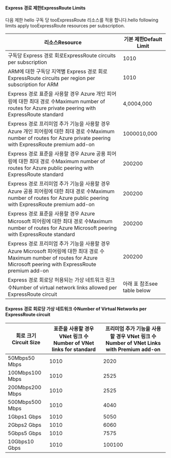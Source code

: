 #### <a name="expressroute-limits"></a><span data-ttu-id="3e4aa-101">Express 경로 제한</span><span class="sxs-lookup"><span data-stu-id="3e4aa-101">ExpressRoute Limits</span></span>
<span data-ttu-id="3e4aa-102">다음 제한 hello 구독 당 tooExpressRoute 리소스를 적용 합니다.</span><span class="sxs-lookup"><span data-stu-id="3e4aa-102">hello following limits apply tooExpressRoute resources per subscription.</span></span>

| <span data-ttu-id="3e4aa-103">리소스</span><span class="sxs-lookup"><span data-stu-id="3e4aa-103">Resource</span></span> | <span data-ttu-id="3e4aa-104">기본 제한</span><span class="sxs-lookup"><span data-stu-id="3e4aa-104">Default Limit</span></span> |
| --- | --- |
| <span data-ttu-id="3e4aa-105">구독당 Express 경로 회로</span><span class="sxs-lookup"><span data-stu-id="3e4aa-105">ExpressRoute circuits per subscription</span></span> |<span data-ttu-id="3e4aa-106">10</span><span class="sxs-lookup"><span data-stu-id="3e4aa-106">10</span></span> |
| <span data-ttu-id="3e4aa-107">ARM에 대한 구독당 지역별 Express 경로 회로</span><span class="sxs-lookup"><span data-stu-id="3e4aa-107">ExpressRoute circuits per region per subscription for ARM</span></span> |<span data-ttu-id="3e4aa-108">10</span><span class="sxs-lookup"><span data-stu-id="3e4aa-108">10</span></span> |
| <span data-ttu-id="3e4aa-109">Express 경로 표준을 사용할 경우 Azure 개인 피어링에 대한 최대 경로 수</span><span class="sxs-lookup"><span data-stu-id="3e4aa-109">Maximum number of routes for Azure private peering with ExpressRoute standard</span></span> |<span data-ttu-id="3e4aa-110">4,000</span><span class="sxs-lookup"><span data-stu-id="3e4aa-110">4,000</span></span> |
| <span data-ttu-id="3e4aa-111">Express 경로 프리미엄 추가 기능을 사용할 경우 Azure 개인 피어링에 대한 최대 경로 수</span><span class="sxs-lookup"><span data-stu-id="3e4aa-111">Maximum number of routes for Azure private peering with ExpressRoute premium add-on</span></span> |<span data-ttu-id="3e4aa-112">10000</span><span class="sxs-lookup"><span data-stu-id="3e4aa-112">10,000</span></span> |
| <span data-ttu-id="3e4aa-113">Express 경로 표준을 사용할 경우 Azure 공용 피어링에 대한 최대 경로 수</span><span class="sxs-lookup"><span data-stu-id="3e4aa-113">Maximum number of routes for Azure public peering with ExpressRoute standard</span></span> |<span data-ttu-id="3e4aa-114">200</span><span class="sxs-lookup"><span data-stu-id="3e4aa-114">200</span></span> |
| <span data-ttu-id="3e4aa-115">Express 경로 프리미엄 추가 기능을 사용할 경우 Azure 공용 피어링에 대한 최대 경로 수</span><span class="sxs-lookup"><span data-stu-id="3e4aa-115">Maximum number of routes for Azure public peering with ExpressRoute premium add-on</span></span> |<span data-ttu-id="3e4aa-116">200</span><span class="sxs-lookup"><span data-stu-id="3e4aa-116">200</span></span> |
| <span data-ttu-id="3e4aa-117">Express 경로 표준을 사용할 경우 Azure Microsoft 피어링에 대한 최대 경로 수</span><span class="sxs-lookup"><span data-stu-id="3e4aa-117">Maximum number of routes for Azure Microsoft peering with ExpressRoute standard</span></span> |<span data-ttu-id="3e4aa-118">200</span><span class="sxs-lookup"><span data-stu-id="3e4aa-118">200</span></span> |
| <span data-ttu-id="3e4aa-119">Express 경로 프리미엄 추가 기능을 사용할 경우 Azure Microsoft 피어링에 대한 최대 경로 수</span><span class="sxs-lookup"><span data-stu-id="3e4aa-119">Maximum number of routes for Azure Microsoft peering with ExpressRoute premium add-on</span></span> |<span data-ttu-id="3e4aa-120">200</span><span class="sxs-lookup"><span data-stu-id="3e4aa-120">200</span></span> |
| <span data-ttu-id="3e4aa-121">Express 경로 회로당 허용되는 가상 네트워크 링크 수</span><span class="sxs-lookup"><span data-stu-id="3e4aa-121">Number of virtual network links allowed per ExpressRoute circuit</span></span> |<span data-ttu-id="3e4aa-122">아래 표 참조</span><span class="sxs-lookup"><span data-stu-id="3e4aa-122">see table below</span></span> |

#### <a name="number-of-virtual-networks-per-expressroute-circuit"></a><span data-ttu-id="3e4aa-123">Express 경로 회로당 가상 네트워크 수</span><span class="sxs-lookup"><span data-stu-id="3e4aa-123">Number of Virtual Networks per ExpressRoute circuit</span></span>
| <span data-ttu-id="3e4aa-124">**회로 크기**</span><span class="sxs-lookup"><span data-stu-id="3e4aa-124">**Circuit Size**</span></span> | <span data-ttu-id="3e4aa-125">**표준을 사용할 경우 VNet 링크 수**</span><span class="sxs-lookup"><span data-stu-id="3e4aa-125">**Number of VNet links for standard**</span></span> | <span data-ttu-id="3e4aa-126">**프리미엄 추가 기능을 사용할 경우 VNet 링크 수**</span><span class="sxs-lookup"><span data-stu-id="3e4aa-126">**Number of VNet Links with Premium add-on**</span></span> |
| --- | --- | --- |
| <span data-ttu-id="3e4aa-127">50Mbps</span><span class="sxs-lookup"><span data-stu-id="3e4aa-127">50 Mbps</span></span> |<span data-ttu-id="3e4aa-128">10</span><span class="sxs-lookup"><span data-stu-id="3e4aa-128">10</span></span> |<span data-ttu-id="3e4aa-129">20</span><span class="sxs-lookup"><span data-stu-id="3e4aa-129">20</span></span> |
| <span data-ttu-id="3e4aa-130">100Mbps</span><span class="sxs-lookup"><span data-stu-id="3e4aa-130">100 Mbps</span></span> |<span data-ttu-id="3e4aa-131">10</span><span class="sxs-lookup"><span data-stu-id="3e4aa-131">10</span></span> |<span data-ttu-id="3e4aa-132">25</span><span class="sxs-lookup"><span data-stu-id="3e4aa-132">25</span></span> |
| <span data-ttu-id="3e4aa-133">200Mbps</span><span class="sxs-lookup"><span data-stu-id="3e4aa-133">200 Mbps</span></span> |<span data-ttu-id="3e4aa-134">10</span><span class="sxs-lookup"><span data-stu-id="3e4aa-134">10</span></span> |<span data-ttu-id="3e4aa-135">25</span><span class="sxs-lookup"><span data-stu-id="3e4aa-135">25</span></span> |
| <span data-ttu-id="3e4aa-136">500Mbps</span><span class="sxs-lookup"><span data-stu-id="3e4aa-136">500 Mbps</span></span> |<span data-ttu-id="3e4aa-137">10</span><span class="sxs-lookup"><span data-stu-id="3e4aa-137">10</span></span> |<span data-ttu-id="3e4aa-138">40</span><span class="sxs-lookup"><span data-stu-id="3e4aa-138">40</span></span> |
| <span data-ttu-id="3e4aa-139">1Gbps</span><span class="sxs-lookup"><span data-stu-id="3e4aa-139">1 Gbps</span></span> |<span data-ttu-id="3e4aa-140">10</span><span class="sxs-lookup"><span data-stu-id="3e4aa-140">10</span></span> |<span data-ttu-id="3e4aa-141">50</span><span class="sxs-lookup"><span data-stu-id="3e4aa-141">50</span></span> |
| <span data-ttu-id="3e4aa-142">2Gbps</span><span class="sxs-lookup"><span data-stu-id="3e4aa-142">2 Gbps</span></span> |<span data-ttu-id="3e4aa-143">10</span><span class="sxs-lookup"><span data-stu-id="3e4aa-143">10</span></span> |<span data-ttu-id="3e4aa-144">60</span><span class="sxs-lookup"><span data-stu-id="3e4aa-144">60</span></span> |
| <span data-ttu-id="3e4aa-145">5Gbps</span><span class="sxs-lookup"><span data-stu-id="3e4aa-145">5 Gbps</span></span> |<span data-ttu-id="3e4aa-146">10</span><span class="sxs-lookup"><span data-stu-id="3e4aa-146">10</span></span> |<span data-ttu-id="3e4aa-147">75</span><span class="sxs-lookup"><span data-stu-id="3e4aa-147">75</span></span> |
| <span data-ttu-id="3e4aa-148">10Gbps</span><span class="sxs-lookup"><span data-stu-id="3e4aa-148">10 Gbps</span></span> |<span data-ttu-id="3e4aa-149">10</span><span class="sxs-lookup"><span data-stu-id="3e4aa-149">10</span></span> |<span data-ttu-id="3e4aa-150">100</span><span class="sxs-lookup"><span data-stu-id="3e4aa-150">100</span></span> |

